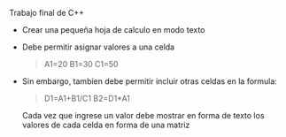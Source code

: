 Trabajo final de C++

* Crear una pequeña hoja de calculo en modo texto
* Debe permitir asignar valores a una celda

  > A1=20
  > B1=30
  > C1=50

* Sin embargo, tambien debe permitir incluir otras celdas en la formula:
  > D1=A1+B1/C1
  > B2=D1*A1

  Cada vez que ingrese un valor debe mostrar en forma de texto los valores de cada celda en forma de una matriz
